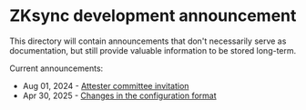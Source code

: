 # ZKsync development announcement

This directory will contain announcements that don't necessarily serve as documentation, but still provide valuable
information to be stored long-term.

Current announcements:

- Aug 01, 2024 - [Attester committee invitation](./attester_commitee.md)
- Apr 30, 2025 - [Changes in the configuration format](./config_format_changes.md)
